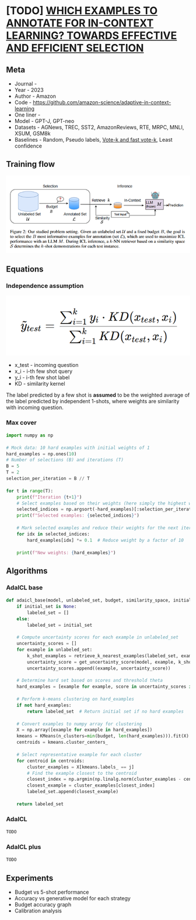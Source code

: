 # [TODO] [WHICH EXAMPLES TO ANNOTATE FOR IN-CONTEXT LEARNING? TOWARDS EFFECTIVE AND EFFICIENT SELECTION](https://arxiv.org/pdf/2310.20046.pdf)

## Meta

* Journal -
* Year - 2023
* Author - Amazon
* Code - https://github.com/amazon-science/adaptive-in-context-learning
* One liner -
* Model - GPT-J, GPT-neo
* Datasets - AGNews, TREC, SST2, AmazonReviews, RTE, MRPC, MNLI, XSUM, GSM8k
* Baselines - Random, Pseudo labels, [Vote-k and fast vote-k](https://arxiv.org/abs/2209.01975), Least confidence

## Training flow

![flow](flow.png)

## Equations

### Independence assumption

![icl-formulation.png](icl-formulation.png)

* x_test - incoming question
* x_i    - i-th few shot query
* y_i    - i-th few shot label
* KD     - similarity kernel

The label predicted by a few shot is **assumed** to be the weighted average of the label predicted by independent 1-shots, where weights are similarity with incoming question.

### Max cover

```python
import numpy as np

# Mock data: 10 hard examples with initial weights of 1
hard_examples = np.ones(10)
# Number of selections (B) and iterations (T)
B = 5
T = 2
selection_per_iteration = B // T

for t in range(T):
    print(f"Iteration {t+1}")
    # Select examples based on their weights (here simply the highest weights, but in practice based on MAXCOVER)
    selected_indices = np.argsort(-hard_examples)[:selection_per_iteration]
    print(f"Selected examples: {selected_indices}")

    # Mark selected examples and reduce their weights for the next iteration
    for idx in selected_indices:
        hard_examples[idx] *= 0.1  # Reduce weight by a factor of 10
    
    print(f"New weights: {hard_examples}")

```

## Algorithms

### AdaICL base

```python
def adaicl_base(model, unlabeled_set, budget, similarity_space, initial_set=None, theta=0.5, k=5):
    if initial_set is None:
        labeled_set = []
    else:
        labeled_set = initial_set
    
    # Compute uncertainty scores for each example in unlabeled_set
    uncertainty_scores = []
    for example in unlabeled_set:
        k_shot_examples = retrieve_k_nearest_examples(labeled_set, example, k, similarity_space)
        uncertainty_score = get_uncertainty_score(model, example, k_shot_examples)
        uncertainty_scores.append((example, uncertainty_score))
    
    # Determine hard set based on scores and threshold theta
    hard_examples = [example for example, score in uncertainty_scores if score < theta]
    
    # Perform k-means clustering on hard_examples
    if not hard_examples:
        return labeled_set  # Return initial set if no hard examples
    
    # Convert examples to numpy array for clustering
    X = np.array([example for example in hard_examples])
    kmeans = KMeans(n_clusters=min(budget, len(hard_examples))).fit(X)
    centroids = kmeans.cluster_centers_
    
    # Select representative example for each cluster
    for centroid in centroids:
        cluster_examples = X[kmeans.labels_ == j]
        # Find the example closest to the centroid
        closest_index = np.argmin(np.linalg.norm(cluster_examples - centroid, axis=1))
        closest_example = cluster_examples[closest_index]
        labeled_set.append(closest_example)
    
    return labeled_set
```

### AdaICL

```python
TODO
```

### AdaICL plus

```python
TODO
```

## Experiments

* Budget vs 5-shot performance
* Accuracy vs generative model for each strategy
* Budget accuracy graph
* Calibration analysis
